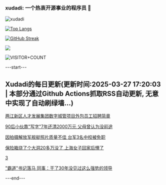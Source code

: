 ### xudadi: 一个热衷开源事业的程序员 👋

![xudadi](https://github-readme-stats-git-masterorgs-github-readme-stats-team.vercel.app/api?username=xudadi)

[![Top Langs](https://github-readme-stats.vercel.app/api/top-langs/?username=xudadi)](https://github.com/anuraghazra/github-readme-stats)

[![GitHub Streak](https://streak-stats.demolab.com?user=xudadi&locale=zh_Hans)](https://git.io/streak-stats)

![](https://raw.githubusercontent.com/xudadi/xudadi/main/assets/github-contribution-grid-snake.svg)

![VISITOR+COUNT](https://komarev.com/ghpvc/?username=xudadi&label=VISITOR+COUNT)


---start---

## Xudadi的每日更新(更新时间:2025-03-27 17:20:03 | 本部分通过Github Actions抓取RSS自动更新, 无意中实现了自动刷绿墙...)

[两江新区人才发展集团数字城管项目外包员工招聘简章](https://www.gongkaoleida.com/article/2337921)

[90后小伙靠"写字"7年还清2000万元 父母曾认为没前途](https://m.163.com/news/article/JRLGCHIH0534P59R.html)

[因拍摄解放军舰艇照片质量不佳 台军3名中校被免职](https://m.163.com/news/article/JRL04V230514R9OJ.html)

[保险箱烧了个大洞20多万没了 上海女子回家后懵了](https://m.163.com/news/article/JRL9P6KI0534P59R.html)

[3](https://m.163.com/touch/news/sub/domestic)

["霸道"书记落马 同事：干了30年没见过这么强势的领导](https://m.163.com/news/article/JRL78SK90534A4SC.html)

---end---
